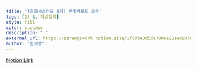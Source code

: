```yaml
---
title: "[강화시스터즈 3기] 몬테카를로 예측"
tags: [25-1, 개념정리]
style: fill  
color: success
description: " "
external_url: https://sarangswork.notion.site/1f07b43d5de7806e881ec8030e1d2d01?pvs=4
author: "한사랑"
---
```

[Notion Link](https://sarangswork.notion.site/1f07b43d5de7806e881ec8030e1d2d01?pvs=4)